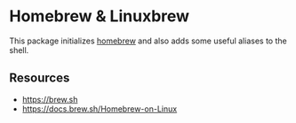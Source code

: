 # Homebrew & Linuxbrew

This package initializes [homebrew](https://brew.sh) and also adds some useful
aliases to the shell.

## Resources

- https://brew.sh
- https://docs.brew.sh/Homebrew-on-Linux
